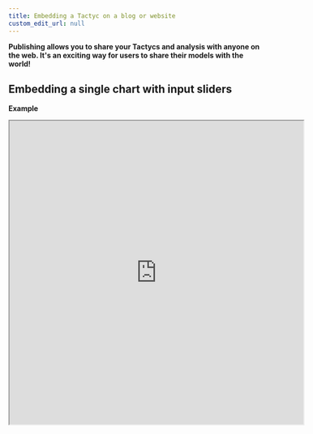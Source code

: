 ```yaml
---
title: Embedding a Tactyc on a blog or website
custom_edit_url: null
---
```


**Publishing allows you to share your Tactycs and analysis with anyone on the web. It's an exciting way for users to share their models with the world!**

## **Embedding a single chart with input sliders**

**Example**

<iframe src="https://tactyc.io/embed/3365?o=NVDA%20Free%20Cash%20Flow&v=%7B%22%5B1%5DScenarios!K16%22:0.005,%22NVDA%20Model!I11%22:40,%22NVDA%20Model!J78%22:0.35,%22NVDA%20Model!J79%22:0.2,%22NVDA%20Model!J80%22:1,%22NVDA%20Model!J81%22:0.15,%22NVDA%20Model!J82%22:0.05,%22NVDA%20Model!J92%22:0.624893753434695%7D&i=%7B%22NVDA%20Model!J78%22:%5B0.27999999999999997,0.42%5D,%22NVDA%20Model!J79%22:%5B0.16000000000000003,0.24%5D%7D&w=560&h=485" width="580" height="600" />

**Instructions**

- Click on the `</>` icon on the top right of your Output Chart to open the **Embed Chart** dialog

    ![Embedding](https://du0bb4gb9kg21.cloudfront.net/documentation/embedding/embedding.png)

- Set the width and height of output chart
- Select any inputs you want to show in this single chart from the **Configuration section**
- Select the **Element** code in the text box. The code will be automatically copied to your clipboard.
- Paste the code anywhere on the web. You can use the **Wrap in iframe** option if you are embedding this chart with other HTML code. On Notion, use the "/Embed" option and paste the single line of code

## **Embedding an entire Tactyc**

**Example**

[https://tactyc.io/published/3365](https://tactyc.io/published/3365)
<iframe src="https://tactyc.io/published/3365" width="100%" height="800" />


**Instructions**

To embed your entire Tactyc, **Launch** your Tactyc and then click on **Embed** from the left side bar

![Embedding 2](https://du0bb4gb9kg21.cloudfront.net/documentation/embedding/embedding2.png)

- Set the width (in %) and height (px) of the embedded Tactyc
- Click **Copy** to select the HTML text that can be included on your website or blog
- On Notion, use the "/Embed" option and paste the single line of code
